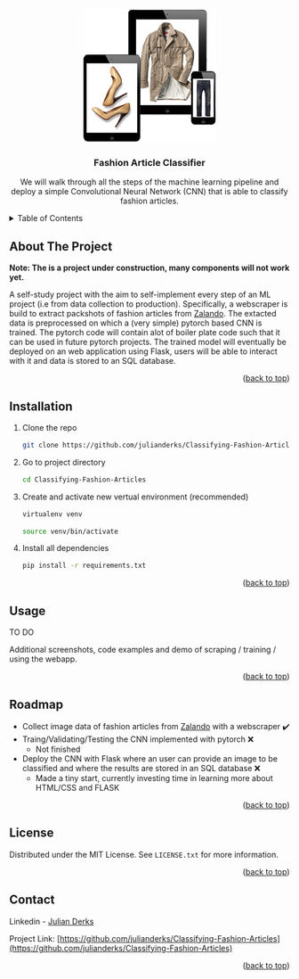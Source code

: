 <div id="top"></div>

<!-- PROJECT LOGO -->
<br />
<div align="center">
  <a href="https://github.com/julianderks/Classifying-Fashion-Articles">
    <img src="misc/images/logo.png" alt="Logo" width="240" height="240">
  </a>

  <h3 align="center">Fashion Article Classifier</h3>

  <p align="center">
    We will walk through all the steps of the machine learning pipeline and deploy a simple Convolutional Neural Network (CNN) that is able to classify fashion articles.
  </p>
</div>

<!-- TABLE OF CONTENTS -->
<details>
  <summary>Table of Contents</summary>
  <ol>
    <li><a href="#about-the-project">About The Project</a></li>
    <li><a href="#installation">Installation</a></li>
    <li><a href="#usage">Usage</a></li>
    <li><a href="#roadmap">Roadmap</a></li>
    <li><a href="#license">License</a></li>
    <li><a href="#contact">Contact</a></li>
  </ol>
</details>

<!-- ABOUT THE PROJECT -->

## About The Project

**Note: The is a project under construction, many components will not work yet.**

A self-study project with the aim to self-implement every step of an ML project (i.e from data collection to production). Specifically, a webscraper is build to extract packshots of fashion articles from [Zalando](https://www.zalando.nl/kleding/). The extacted data is preprocessed on which a (very simple) pytorch based CNN is trained. The pytorch code will contain alot of boiler plate code such that it can be used in future pytorch projects. The trained model will eventually be deployed on an web application using Flask, users will be able to interact with it and data is stored to an SQL database.

<p align="right">(<a href="#top">back to top</a>)</p>

## Installation

1. Clone the repo

   ```sh
   git clone https://github.com/julianderks/Classifying-Fashion-Articles.git
   ```

2. Go to project directory

   ```sh
   cd Classifying-Fashion-Articles
   ```

3. Create and activate new vertual environment (recommended)

   ```sh
   virtualenv venv
   ```

   ```sh
   source venv/bin/activate
   ```

4. Install all dependencies

   ```sh
   pip install -r requirements.txt
   ```

<p align="right">(<a href="#top">back to top</a>)</p>

<!-- USAGE EXAMPLES -->

## Usage

TO DO

Additional screenshots, code examples and demo of scraping / training / using the webapp.

<p align="right">(<a href="#top">back to top</a>)</p>

<!-- ROADMAP -->

## Roadmap

- Collect image data of fashion articles from [Zalando](https://www.zalando.nl/kleding/) with a webscraper :heavy_check_mark:
- Traing/Validating/Testing the CNN implemented with pytorch :x:
  - Not finished
- Deploy the CNN with Flask where an user can provide an image to be classified and where the results are stored in an SQL database :x:
  - Made a tiny start, currently investing time in learning more about HTML/CSS and FLASK

<p align="right">(<a href="#top">back to top</a>)</p>

<!-- LICENSE -->

## License

Distributed under the MIT License. See `LICENSE.txt` for more information.

<p align="right">(<a href="#top">back to top</a>)</p>

<!-- CONTACT -->

## Contact

Linkedin - [Julian Derks](https://www.linkedin.com/in/julianderks/)

Project Link: [https://github.com/julianderks/Classifying-Fashion-Articles](https://github.com/julianderks/Classifying-Fashion-Articles)

<p align="right">(<a href="#top">back to top</a>)</p>
